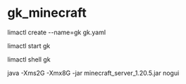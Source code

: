 # gk_minecraft

limactl create --name=gk gk.yaml

limactl start gk

limactl shell gk

java -Xms2G -Xmx8G -jar minecraft_server_1.20.5.jar nogui
